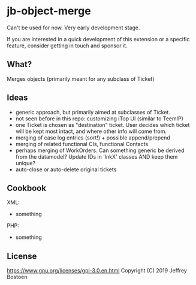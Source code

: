 # jb-object-merge

Can't be used for now. Very early development stage.

If you are interested in a quick development of this extension or a specific feature, consider getting in touch and sponsor it.

## What?
Merges objects (primarily meant for any subclass of Ticket)

## Ideas
* generic approach, but primarily aimed at subclasses of Ticket.
* not seen before in this repo: customizing iTop UI (similar to TeemIP)
* one Ticket is chosen as "destination" ticket. User decides which ticket will be kept most intact, and where other info will come from.
* merging of case log entries (sort!) + possible append/prepend
* merging of related functional CIs, functional Contacts
* perhaps merging of WorkOrders. Can something generic be derived from the datamodel? Update IDs in 'lnkX' classes AND keep them unique?
* auto-close or auto-delete original tickets

## Cookbook

XML:
- something

PHP:
- something

## License
https://www.gnu.org/licenses/gpl-3.0.en.html
Copyright (C) 2019 Jeffrey Bostoen


